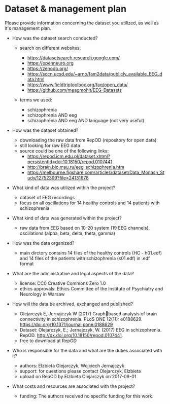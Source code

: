 # Dataset & management plan

Please provide information concerning the dataset you utilized, as well as it's management plan.

* How was the dataset search conducted?
  * search on different websites:
    * https://datasetsearch.research.google.com/
    * https://openneuro.org
    * https://zenodo.org/
    * https://sccn.ucsd.edu/~arno/fam2data/publicly_available_EEG_data.html
    * https://www.fieldtriptoolbox.org/faq/open_data/
    * https://github.com/meagmohit/EEG-Datasets
    
  * terms we used: 
    * schizophrenia
    * schizophrenia AND eeg
    * schizophrenia AND eeg AND language (not very useful) 

* How was the dataset obtained?
  * downloading the raw data from RepOD (repository for open data)
  * still looking for raw EEG data
  * source could be one of the following links:
    - https://repod.icm.edu.pl/dataset.xhtml?persistentId=doi:10.18150/repod.0107441
    - http://brain.bio.msu.ru/eeg_schizophrenia.htm
    - https://melbourne.figshare.com/articles/dataset/Data_Monash_Study/12752399?file=24131678

* What kind of data was utilized within the project?
  * dataset of EEG recordings
  * focus on all oscillations for 14 healthy controls and 14 patients with schizophrenia

* What kind of data was generated within the project?
  * raw data from EEG based on 10-20 system (19 EEG channels), oscillations (alpha, beta, delta, theta, gamma)
  
* How was the data organized?
  * main dirctory contains 14 files of the healthy controls (HC - h01.edf) and 14 files of the patients with schizophrenia (s01.edf) in .edf format 

* What are the administrative and legal aspects of the data?
  * license: CC0 Creative Commons Zero 1.0 
  * ethics approvals: Ethics Committee of the Institute of
Psychiatry and Neurology in Warsaw

* How will the data be archived, exchanged and published?
  * Olejarczyk E, Jernajczyk W (2017) Graphbased analysis of brain connectivity in schizophrenia. PLoS ONE 12(11): e0188629. https://doi.org/10.1371/journal.pone.0188629
  * Dataset: Olejarczyk, E.; Jernajczyk, W. (2017) EEG in schizophrenia. RepOD. http://dx.doi.org/10.18150/repod.0107441.
  * free to download at RepOD

* Who is responsible for the data and what are the duties associated with it?
  * authors: Elzbieta Olejarczyk, Wojciech Jernajczyk
  * support: for questions please contact Olejarczyk, Elzbieta
  * upload on RepOD by Elzbieta Olejarczyk on 2017-09-01

* What costs and resources are associated with the project?
  * funding:  The authors received no specific funding
for this work.
